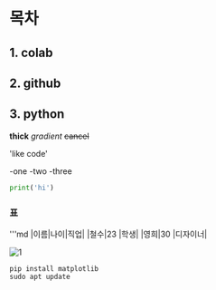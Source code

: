 # 목차
## 1. colab         
## 2. github
## 3. python

**thick**
*gradient*
~~cancel~~

'like code'

-one
-two
-three

```python
print('hi')
```
### 표
'''md
|이름|나이|직업|
|철수|23  |학생|
|영희|30  |디자이너|


![1](https://github.com/user-attachments/assets/32f9e795-2a18-41d1-b071-71b116e76aa4)

```
pip install matplotlib
sudo apt update
```





